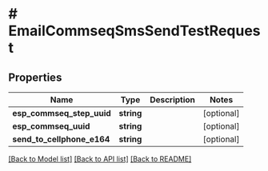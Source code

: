# # EmailCommseqSmsSendTestRequest

## Properties

Name | Type | Description | Notes
------------ | ------------- | ------------- | -------------
**esp_commseq_step_uuid** | **string** |  | [optional]
**esp_commseq_uuid** | **string** |  | [optional]
**send_to_cellphone_e164** | **string** |  | [optional]

[[Back to Model list]](../../README.md#models) [[Back to API list]](../../README.md#endpoints) [[Back to README]](../../README.md)
